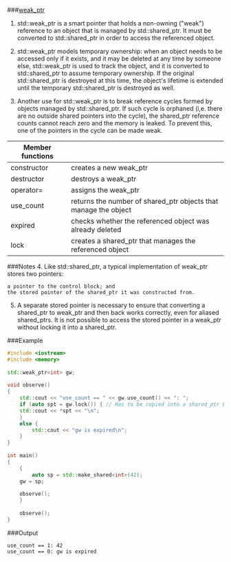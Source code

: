 ###[weak_ptr](https://en.cppreference.com/w/cpp/memory/weak_ptr)

1. std::weak_ptr is a smart pointer that holds a non-owning ("weak") reference to an object that is managed by std::shared_ptr. It must be converted to std::shared_ptr in order to access the referenced object.

2. std::weak_ptr models temporary ownership: when an object needs to be accessed only if it exists, and it may be deleted at any time by someone else, std::weak_ptr is used to track the object, and it is converted to std::shared_ptr to assume temporary ownership. If the original std::shared_ptr is destroyed at this time, the object's lifetime is extended until the temporary std::shared_ptr is destroyed as well.

3. Another use for std::weak_ptr is to break reference cycles formed by objects managed by std::shared_ptr. If such cycle is orphaned (i,e. there are no outside shared pointers into the cycle), the shared_ptr reference counts cannot reach zero and the memory is leaked. To prevent this, one of the pointers in the cycle can be made weak.

|Member functions||
|-----|-----|
|constructor|creates a new weak_ptr|
|destructor|destroys a weak_ptr|
|operator=|assigns the weak_ptr|
|use_count|returns the number of shared_ptr objects that manage the object|
|expired|	checks whether the referenced object was already deleted|
|lock|creates a shared_ptr that manages the referenced object|

###Notes
4. Like std::shared_ptr, a typical implementation of weak_ptr stores two pointers:
```
a pointer to the control block; and
the stored pointer of the shared_ptr it was constructed from.
```
5. A separate stored pointer is necessary to ensure that converting a shared_ptr to weak_ptr and then back works correctly, even for aliased shared_ptrs. It is not possible to access the stored pointer in a weak_ptr without locking it into a shared_ptr.

###Example

```C++
#include <iostream>
#include <memory>
 
std::weak_ptr<int> gw;
 
void observe()
{
    std::cout << "use_count == " << gw.use_count() << ": ";
    if (auto spt = gw.lock()) { // Has to be copied into a shared_ptr before usage
	std::cout << *spt << "\n";
    }
    else {
        std::cout << "gw is expired\n";
    }
}
 
int main()
{
    {
        auto sp = std::make_shared<int>(42);
	gw = sp;
 
	observe();
    }
 
    observe();
}
```

###Output
```
use_count == 1: 42
use_count == 0: gw is expired
```
